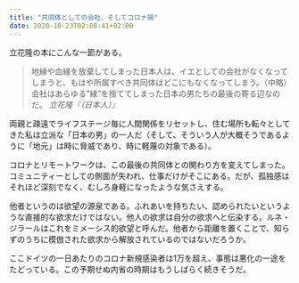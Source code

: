 ```yaml
---
title: "共同体としての会社、そしてコロナ禍"
date: 2020-10-23T02:08:41+02:00
---
```


立花隆の本にこんな一節がある。

> 地縁や血縁を放棄してしまった日本人は、イエとしての会社がなくなってしまうと、もはや所属すべき共同体はどこにもなくなってしまう。（中略）会社はあらゆる”縁”を捨ててしまった日本の男たちの最後の寄る辺なのだ。
<cite>立花隆『（日本人）』</cite>

両親と疎遠でライフステージ毎に人間関係をリセットし、住む場所も転々としてきた私は立派な「日本の男」の一人だ（そして、そういう人が大概そうであるように「地元」は時に脅威であり、時に軽蔑の対象である）。

コロナとリモートワークは、この最後の共同体との関わり方を変えてしまった。コミュニティーとしての側面が失われ、仕事だけがそこにある。だが、孤独感はそれほど深刻でなく、むしろ身軽になったような気さえする。

他者というのは欲望の源泉である。ふれあいを持ちたい、認められたいというような直接的な欲求だけではない。他人の欲求は自分の欲求へと伝染する。ルネ・ジラールはこれをミメーシス的欲望と呼んだ。他者から距離を置くことで、知らずのうちに模倣された欲求から解放されているのではないだろうか。

ここドイツの一日あたりのコロナ新規感染者は1万を超え、事態は悪化の一途をたどっている。この予期せぬ内省の時期はもうしばらく続きそうだ。